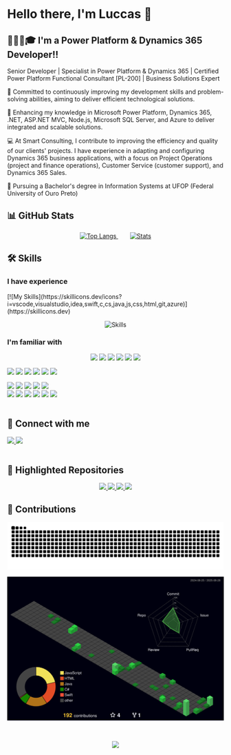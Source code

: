 # Hello there, I'm Luccas :wave:

## 👨🏼‍💻🎓 I'm a Power Platform & Dynamics 365 Developer!!

Senior Developer | Specialist in Power Platform & Dynamics 365 | Certified Power Platform Functional Consultant [PL-200] | Business Solutions Expert

🔭 Committed to continuously improving my development skills and problem-solving abilities, aiming to deliver efficient technological solutions.

🌱 Enhancing my knowledge in Microsoft Power Platform, Dynamics 365, .NET, ASP.NET MVC, Node.js, Microsoft SQL Server, and Azure to deliver integrated and scalable solutions.

💻 At Smart Consulting, I contribute to improving the efficiency and quality of our clients' projects. I have experience in adapting and configuring Dynamics 365 business applications, with a focus on Project Operations (project and finance operations), Customer Service (customer support), and Dynamics 365 Sales.

🏫 Pursuing a Bachelor's degree in Information Systems at UFOP (Federal University of Ouro Preto)

## 📊 GitHub Stats
<p align="center">
  <a href="https://github.com/luccas00">
    <img height="180em" alt="Top Langs"
         src="https://github-readme-stats-luccas00s-projects.vercel.app/api/top-langs/?username=luccas00&layout=compact&langs_count=10&theme=tokyonight"/>
  </a>&nbsp;&nbsp;&nbsp;&nbsp;&nbsp;&nbsp;
  <a href="https://github.com/luccas00">
    <img height="180em" alt="Stats"
         src="https://github-readme-stats-luccas00s-projects.vercel.app/api?username=luccas00&show_icons=true&theme=tokyonight&include_all_commits=true&count_private=true"/>
  </a>
</p>


## 🛠 Skills

### I have experience
<p class="center">
[![My Skills](https://skillicons.dev/icons?i=vscode,visualstudio,idea,swift,c,cs,java,js,css,html,git,azure)](https://skillicons.dev)
</p>

<p align="center">
  <img src="https://skillicons.dev/icons?i=vscode,visualstudio,idea,c,cs,java,js,html,git,azure" alt="Skills" />
</p>


### I'm familiar with
<p align="center">
  <img src="https://img.shields.io/badge/PowerShell-5391FE.svg?style=for-the-badge&logo=PowerShell&logoColor=white"/>
  <img src="https://img.shields.io/badge/Postman-FF6C37.svg?style=for-the-badge&logo=Postman&logoColor=white"/>
  <img src="https://img.shields.io/badge/Docker-2496ED.svg?style=for-the-badge&logo=Docker&logoColor=white"/>
  <img src="https://img.shields.io/badge/Ubuntu-E95420.svg?style=for-the-badge&logo=Ubuntu&logoColor=white"/>
  <img src="https://img.shields.io/badge/macOS-000000.svg?style=for-the-badge&logo=macOS&logoColor=white"/>
  <img src="https://img.shields.io/badge/Windows-0078D6?style=for-the-badge&logo=Windows&logoColor=white"/>
</p>

<div>
<p class="center">
<a>
  <img src="https://img.shields.io/badge/PowerShell-5391FE.svg?style=for-the-badge&logo=PowerShell&logoColor=white" target="_blank">
</a>
<a>
<img src="https://img.shields.io/badge/Postman-FF6C37.svg?style=for-the-badge&logo=Postman&logoColor=white" target="_blank">
</a>
<a>
<img src="https://img.shields.io/badge/Docker-2496ED.svg?style=for-the-badge&logo=Docker&logoColor=white" target="_blank">
</a>
<a>
  <img src="https://img.shields.io/badge/Ubuntu-E95420.svg?style=for-the-badge&logo=Ubuntu&logoColor=white" target="_blank">
</a>
<a>
  <img src="https://img.shields.io/badge/macOS-000000.svg?style=for-the-badge&logo=macOS&logoColor=white" target="_blank">
</a>
<a>
  <img src="https://img.shields.io/badge/Windows-0078D6?style=for-the-badge&logo=Windows&logoColor=white" target="_blank">
</a>
</p>
	
</div>
<div>
<a>
  <img src="https://img.shields.io/badge/Dynamics%20365-0B53CE.svg?style=for-the-badge&logo=Dynamics-365&logoColor=white" target="_blank">
</a>
<a>
  <img src="https://img.shields.io/badge/Power%20Apps-742774.svg?style=for-the-badge&logo=Power-Apps&logoColor=white" target="_blank">
</a>
<a>
  <img src="https://img.shields.io/badge/Power%20Automate-0066FF.svg?style=for-the-badge&logo=powerautomate&logoColor=white" target="_blank">
</a>
<a>
  <img src="https://img.shields.io/badge/Microsoft%20Office-D83B01.svg?style=for-the-badge&logo=Microsoft-Office&logoColor=white" target="_blank">
</a>
<a>
  <img src="https://img.shields.io/badge/Azure-0078D4.svg?style=for-the-badge&logo=Azure&logoColor=white" target="_blank">
</a>

</div>

<div>
  <a>
  <img src="https://img.shields.io/badge/.NET-512BD4.svg?style=for-the-badge&logo=dotnet&logoColor=white" target="_blank">
  </a>
  <a>
  <img src="https://img.shields.io/badge/Spring-6DB33F.svg?style=for-the-badge&logo=Spring&logoColor=white" target="_blank">
  </a>
  <a>
  <img src="https://img.shields.io/badge/PostgreSQL-4169E1.svg?style=for-the-badge&logo=PostgreSQL&logoColor=white" target="_blank">
  </a>
  <a>
  <img src="https://img.shields.io/badge/Node.js-5FA04E.svg?style=for-the-badge&logo=nodedotjs&logoColor=white" target="_blank">
  </a>
  <a>
  <img src="https://img.shields.io/badge/Swift-F05138.svg?style=for-the-badge&logo=Swift&logoColor=white" target="_blank">
  </a>
  <a>
  <img src="https://img.shields.io/badge/Xcode-147EFB.svg?style=for-the-badge&logo=Xcode&logoColor=white" target="_blank">
  </a>

</div>

</br>


## :iphone: Connect with me
<a href="https://www.linkedin.com/in/luccas-carneiro-678689171/" target="_blank">
  <img src="https://img.shields.io/badge/-LinkedIn-%230077B5?style=for-the-badge&logo=linkedin&logoColor=white" target="_blank">
</a>
<a href = "mailto:luccas.carneiro@aluno.ufop.edu.br">
  <img src="https://img.shields.io/badge/-Gmail-%23333?style=for-the-badge&logo=gmail&logoColor=white" target="_blank">
</a>


<br/>


<br/>


## 🚀 Highlighted Repositories
<p align="center">
  <a href="https://github.com/luccas00/Chat_TCP">
    <img src="https://github-readme-stats-luccas00s-projects.vercel.app/api/pin/?username=luccas00&theme=tokyonight&repo=Chat_TCP" />
  </a>
  <a href="https://github.com/luccas00/Investments">
    <img src="https://github-readme-stats-luccas00s-projects.vercel.app/api/pin/?username=luccas00&theme=tokyonight&repo=Investments" />
  </a>
  <a href="https://github.com/luccas00/WEB_II">
    <img src="https://github-readme-stats-luccas00s-projects.vercel.app/api/pin/?username=luccas00&theme=tokyonight&repo=Web_II" />
  </a>
  <a href="https://github.com/luccas00/luccas00.github.io">
    <img src="https://github-readme-stats-luccas00s-projects.vercel.app/api/pin/?username=luccas00&theme=tokyonight&repo=luccas00.github.io" />
  </a>
</p>


## 🤝 Contributions
<p align="center"> <img  width="900em" src="https://github.com/luccas00/luccas00/blob/output/github-contribution-grid-snake-dark.svg" /> </p> 
	  
<p align="center">
	<a href="https://github.com/luccas00">
		<img width="900em" src="https://github.com/luccas00/luccas00/blob/main/profile-3d-contrib/profile-night-green.svg">
	</a>
</p>

<br/>

<p align="center"> <img src="https://quotes-github-readme.vercel.app/api?type=horizontal&theme=algolia&quote=Do.%20Or%20do%20Not.%20There%20is%20no%20Try...&author=Yoda" /> </p>
